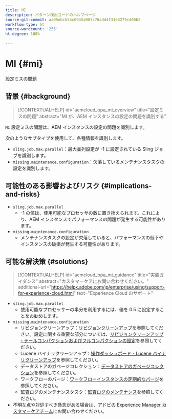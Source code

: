 ```yaml
---
title: MI
description: パターン検出コードのヘルプページ
source-git-commit: aa05ebcb54c6945a903c76add4f31e3279cd05b5
workflow-type: ht
source-wordcount: '255'
ht-degree: 100%

---
```


# MI {#mi}

設定ミスの問題

## 背景 {#background}

>[!CONTEXTUALHELP]
>id="aemcloud_bpa_mi_overview"
>title="設定ミスの問題"
>abstract="MI が、AEM インスタンスの設定の問題を識別する"

`MI` 設定ミスの問題は、AEM インスタンスの設定の問題を識別します。

次のようなサブタイプを使用して、各種情報を識別します。

* `sling.job.max.parallel`：最大並列設定が -1 に設定されている Sling ジョブを識別します。
* `missing.maintenance.configuration`：欠落しているメンテナンスタスクの設定を識別します。

## 可能性のある影響およびリスク {#implications-and-risks}

* `sling.job.max.parallel`
   * -1 の値は、使用可能なプロセッサの数に置き換えられます。これにより、AEM インスタンスでパフォーマンスの問題が発生する可能性があります。
* `missing.maintenance.configuration`
   * メンテナンスタスクの設定が欠落していると、パフォーマンスの低下やインスタンスの破損が発生する可能性があります。

## 可能な解決策 {#solutions}

>[!CONTEXTUALHELP]
>id="aemcloud_bpa_mi_guidance"
>title="実装ガイダンス"
>abstract="カスタマーケアにお問い合わせください。"
>additional-url="https://helpx.adobe.com/jp/enterprise/using/support-for-experience-cloud.html" text="Experience Cloud のサポート"

* `sling.job.max.parallel`
   * 使用可能なプロセッサーの半分を利用するには、値を 0.5 に設定することをお勧めします。
* `missing.maintenance.configuration`
   * リビジョンクリーンアップ：[リビジョンクリーンアップ](https://experienceleague.adobe.com/docs/experience-manager-65/deploying/deploying/revision-cleanup.html?lang=ja)を参照してください。設定に関する重要な部分については、[リビジョンクリーンアップ - テールコンパクションおよびフルコンパクションの設定](https://experienceleague.adobe.com/docs/experience-manager-65/deploying/deploying/revision-cleanup.html?lang=ja#how-to-configure-full-and-tail-compaction)を参照してください。
   * Lucene バイナリクリーンアップ：[操作ダッシュボード - Lucene バイナリクリーンアップ](https://experienceleague.adobe.com/docs/experience-manager-65/administering/operations/operations-dashboard.html?lang=ja#lucene-binaries-cleanup)を参照してください。
   * データストアのガベージコレクション：[データストアのガベージコレクション](https://experienceleague.adobe.com/docs/experience-manager-65/administering/operations/data-store-garbage-collection.html?lang=ja)を参照してください。
   * ワークフローのパージ：[ワークフローインスタンスの定期的なパージ](https://experienceleague.adobe.com/docs/experience-manager-65/administering/operations/workflows-administering.html?lang=ja#regular-purging-of-workflow-instances)を参照してください。
   * 監査ログのメンテナンスタスク：[監査ログのメンテナンス](https://experienceleague.adobe.com/docs/experience-manager-65/administering/operations/operations-audit-log.html?lang=ja)を参照してください。
* 不明な点や対処すべき懸念がある場合は、アドビの [Experience Manager カスタマーケアチーム](https://helpx.adobe.com/jp/enterprise/using/support-for-experience-cloud.html)にお問い合わせください。